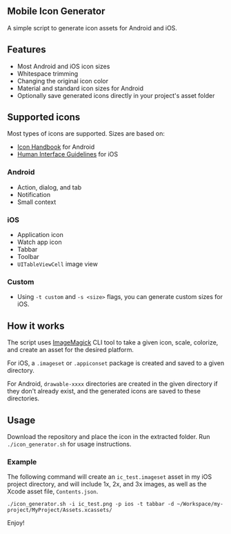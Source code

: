 ## Mobile Icon Generator
A simple script to generate icon assets for Android and iOS.

## Features
* Most Android and iOS icon sizes
* Whitespace trimming
* Changing the original icon color
* Material and standard icon sizes for Android
* Optionally save generated icons directly in your project's asset folder

## Supported icons
Most types of icons are supported.  Sizes are based on:
* [Icon Handbook](http://iconhandbook.co.uk/reference/chart/android/) for Android
* [Human Interface Guidelines](https://developer.apple.com/ios/human-interface-guidelines/graphics/custom-icons/) for iOS

### Android
* Action, dialog, and tab
* Notification
* Small context

### iOS
* Application icon
* Watch app icon
* Tabbar
* Toolbar
* `UITableViewCell` image view

### Custom
* Using `-t custom` and `-s <size>` flags, you can generate custom sizes for iOS.

## How it works
The script uses [ImageMagick](https://www.imagemagick.org/script/index.php) CLI tool to take a given icon, scale, colorize, and create an asset for the desired platform.

For iOS, a `.imageset` or `.appiconset` package is created and saved to a given directory.

For Android, `drawable-xxxx` directories are created in the given directory if they don't already exist, and the generated icons are saved to these directories.

## Usage
Download the repository and place the icon in the extracted folder.  Run `./icon_generator.sh` for usage instructions.

### Example
The following command will create an `ic_test.imageset` asset in my iOS project directory, and will include 1x, 2x, and 3x images, as well as the Xcode asset file, `Contents.json`.

`./icon_generator.sh -i ic_test.png -p ios -t tabbar -d ~/Workspace/my-project/MyProject/Assets.xcassets/`

Enjoy!

